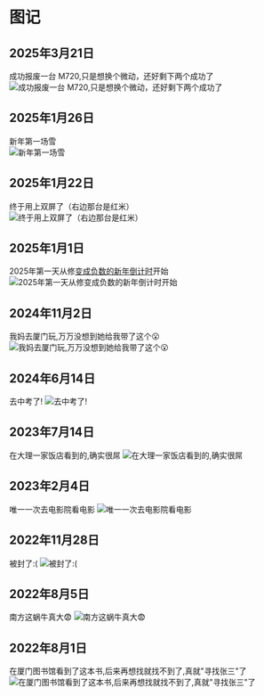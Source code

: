 # 图记

## 2025年3月21日

成功报废一台 M720,只是想换个微动，还好剩下两个成功了  
![成功报废一台 M720,只是想换个微动，还好剩下两个成功了](/img-note/2025/0321/main.png)

## 2025年1月26日

新年第一场雪  
![新年第一场雪](/img-note/2025/0126/main.png)

## 2025年1月22日

终于用上双屏了（右边那台是红米）  
![终于用上双屏了（右边那台是红米）](/img-note/2025/0122/main.png)

## 2025年1月1日

2025年第一天从修[变成负数的新年倒计时](https://github.com/xiaoyuban1213/cny)开始  
![2025年第一天从修变成负数的新年倒计时开始](/img-note/2025/0101/a16dbna9.png)

## 2024年11月2日

我妈去厦门玩,万万没想到她给我带了这个😮
![我妈去厦门玩,万万没想到她给我带了这个😮](/img-note/2024/1102/B1545C1A5554995BE20869AAFEE6AFC8.jpg)

## 2024年6月14日

去中考了!
![去中考了!](/img-note/2024/0614/A.jpg)

## 2023年7月14日

在大理一家饭店看到的,确实很屌
![在大理一家饭店看到的,确实很屌](/img-note/2023/0714/9ADAAEFABB702043B0F441BFD8C08E0D.jpg)

## 2023年2月4日

唯一一次去电影院看电影
![唯一一次去电影院看电影](/img-note/2023/0204/8E187E99760819F78489967376D75D35.jpg)

## 2022年11月28日

被封了:(
![被封了:(](/img-note/2022/1128/A54F6136CC17486A4C084742C0BD9D08.jpg)

## 2022年8月5日

南方这蜗牛真大😨
![南方这蜗牛真大😨](/img-note/2022/0805/A181E5863306EC272F5D4D03609CA765.jpg)

## 2022年8月1日

在厦门图书馆看到了这本书,后来再想找就找不到了,真就"寻找张三"了
![在厦门图书馆看到了这本书,后来再想找就找不到了,真就"寻找张三"了](/img-note/2022/0801/E267105D3B7383D7E6926282ADC99E20.jpg)
